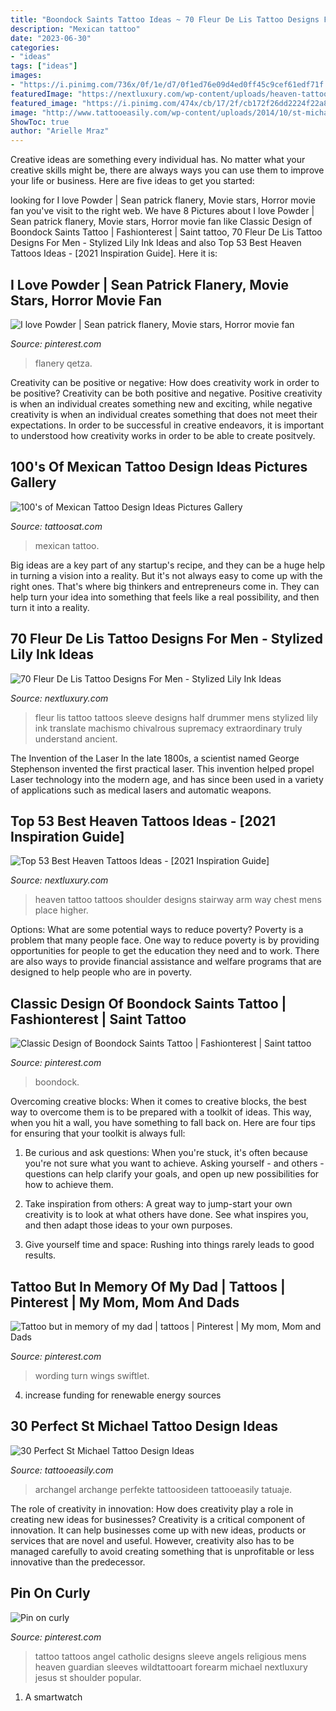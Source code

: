 ```yaml
---
title: "Boondock Saints Tattoo Ideas ~ 70 Fleur De Lis Tattoo Designs For Men"
description: "Mexican tattoo"
date: "2023-06-30"
categories:
- "ideas"
tags: ["ideas"]
images:
- "https://i.pinimg.com/736x/0f/1e/d7/0f1ed76e09d4ed0ff45c9cef61edf71f.jpg"
featuredImage: "https://nextluxury.com/wp-content/uploads/heaven-tattoos-for-men.jpg"
featured_image: "https://i.pinimg.com/474x/cb/17/2f/cb172f26dd2224f22a88bdeafa4b731e--sean-patrick-flanery-patrick-obrian.jpg"
image: "http://www.tattooeasily.com/wp-content/uploads/2014/10/st-michael-tattoo-design-ideas.jpg"
ShowToc: true
author: "Arielle Mraz"
---
```



Creative ideas are something every individual has. No matter what your creative skills might be, there are always ways you can use them to improve your life or business. Here are five ideas to get you started: 

	

		
looking for I love Powder | Sean patrick flanery, Movie stars, Horror movie fan you've visit to the right web. We have 8 Pictures about I love Powder | Sean patrick flanery, Movie stars, Horror movie fan like Classic Design of Boondock Saints Tattoo | Fashionterest | Saint tattoo, 70 Fleur De Lis Tattoo Designs For Men - Stylized Lily Ink Ideas and also Top 53 Best Heaven Tattoos Ideas - [2021 Inspiration Guide]. Here it is:
		
    
## I Love Powder | Sean Patrick Flanery, Movie Stars, Horror Movie Fan

<img loading=lazy src="https://i.pinimg.com/474x/cb/17/2f/cb172f26dd2224f22a88bdeafa4b731e--sean-patrick-flanery-patrick-obrian.jpg" onerror="this.onerror=null;this.src='https://tse1.mm.bing.net/th?id=OIP.PrRHDNXMehmCC1Ia6erFTAAAAA&amp;pid=15.1';" alt="I love Powder | Sean patrick flanery, Movie stars, Horror movie fan">

_Source: pinterest.com_

>flanery qetza. 

	

Creativity can be positive or negative: How does creativity work in order to be positive?
Creativity can be both positive and negative. Positive creativity is when an individual creates something new and exciting, while negative creativity is when an individual creates something that does not meet their expectations. In order to be successful in creative endeavors, it is important to understood how creativity works in order to be able to create positvely.

    
## 100&#039;s Of Mexican Tattoo Design Ideas Pictures Gallery

<img loading=lazy src="https://tattoosat.com/wp-content/uploads/2014/12/Mexican-5.jpg" onerror="this.onerror=null;this.src='https://tse1.mm.bing.net/th?id=OIP.M9_W8AiVTE71CwxXiapZtQHaLI&amp;pid=15.1';" alt="100&#039;s of Mexican Tattoo Design Ideas Pictures Gallery">

_Source: tattoosat.com_

>mexican tattoo. 

	

Big ideas are a key part of any startup's recipe, and they can be a huge help in turning a vision into a reality. But it's not always easy to come up with the right ones. That's where big thinkers and entrepreneurs come in. They can help turn your idea into something that feels like a real possibility, and then turn it into a reality.

    
## 70 Fleur De Lis Tattoo Designs For Men - Stylized Lily Ink Ideas

<img loading=lazy src="http://nextluxury.com/wp-content/uploads/fleur-de-lis-mens-half-sleeve-drummer-tattoos.jpg" onerror="this.onerror=null;this.src='https://tse3.mm.bing.net/th?id=OIP.7VWuQZbm5PO_NBPbhHrBhgHaHi&amp;pid=15.1';" alt="70 Fleur De Lis Tattoo Designs For Men - Stylized Lily Ink Ideas">

_Source: nextluxury.com_

>fleur lis tattoo tattoos sleeve designs half drummer mens stylized lily ink translate machismo chivalrous supremacy extraordinary truly understand ancient. 

	

The Invention of the Laser
In the late 1800s, a scientist named George Stephenson invented the first practical laser. This invention helped propel Laser technology into the modern age, and has since been used in a variety of applications such as medical lasers and automatic weapons.

    
## Top 53 Best Heaven Tattoos Ideas - [2021 Inspiration Guide]

<img loading=lazy src="https://nextluxury.com/wp-content/uploads/heaven-tattoos-for-men.jpg" onerror="this.onerror=null;this.src='https://tse3.mm.bing.net/th?id=OIP.B9qBoNjGJcldFnw5j-H2_gHaDA&amp;pid=15.1';" alt="Top 53 Best Heaven Tattoos Ideas - [2021 Inspiration Guide]">

_Source: nextluxury.com_

>heaven tattoo tattoos shoulder designs stairway arm way chest mens place higher. 

	

Options: What are some potential ways to reduce poverty?
Poverty is a problem that many people face. One way to reduce poverty is by providing opportunities for people to get the education they need and to work. There are also ways to provide financial assistance and welfare programs that are designed to help people who are in poverty.

    
## Classic Design Of Boondock Saints Tattoo | Fashionterest | Saint Tattoo

<img loading=lazy src="https://i.pinimg.com/736x/85/42/2f/85422ff20e89af3cef6780efcfed07bc.jpg" onerror="this.onerror=null;this.src='https://tse3.mm.bing.net/th?id=OIP.nswq5jExSmkXmKTcB8p3zQHaJ3&amp;pid=15.1';" alt="Classic Design of Boondock Saints Tattoo | Fashionterest | Saint tattoo">

_Source: pinterest.com_

>boondock. 

	

Overcoming creative blocks:
When it comes to creative blocks, the best way to overcome them is to be prepared with a toolkit of ideas. This way, when you hit a wall, you have something to fall back on. Here are four tips for ensuring that your toolkit is always full:
1. Be curious and ask questions: When you're stuck, it's often because you're not sure what you want to achieve. Asking yourself - and others - questions can help clarify your goals, and open up new possibilities for how to achieve them.

2. Take inspiration from others: A great way to jump-start your own creativity is to look at what others have done. See what inspires you, and then adapt those ideas to your own purposes.

3. Give yourself time and space: Rushing into things rarely leads to good results.

    
## Tattoo But In Memory Of My Dad | Tattoos | Pinterest | My Mom, Mom And Dads

<img loading=lazy src="https://s-media-cache-ak0.pinimg.com/736x/4b/7c/1c/4b7c1c869db7c4fcf3e32b3d052b1cd1.jpg" onerror="this.onerror=null;this.src='https://tse3.mm.bing.net/th?id=OIP._K4rlecbHAoj53OY0KK_igHaJ3&amp;pid=15.1';" alt="Tattoo but in memory of my dad | tattoos | Pinterest | My mom, Mom and Dads">

_Source: pinterest.com_

>wording turn wings swiftlet. 

	

4. increase funding for renewable energy sources

    
## 30 Perfect St Michael Tattoo Design Ideas

<img loading=lazy src="http://www.tattooeasily.com/wp-content/uploads/2014/10/st-michael-tattoo-design-ideas.jpg" onerror="this.onerror=null;this.src='https://tse1.mm.bing.net/th?id=OIP.i9j2C0-miYM1gqfAGY0BmAHaJW&amp;pid=15.1';" alt="30 Perfect St Michael Tattoo Design Ideas">

_Source: tattooeasily.com_

>archangel archange perfekte tattoosideen tattooeasily tatuaje. 

	

The role of creativity in innovation: How does creativity play a role in creating new ideas for businesses?
Creativity is a critical component of innovation. It can help businesses come up with new ideas, products or services that are novel and useful. However, creativity also has to be managed carefully to avoid creating something that is unprofitable or less innovative than the predecessor.

    
## Pin On Curly

<img loading=lazy src="https://i.pinimg.com/736x/0f/1e/d7/0f1ed76e09d4ed0ff45c9cef61edf71f.jpg" onerror="this.onerror=null;this.src='https://tse4.mm.bing.net/th?id=OIP.MKS8famwQtFPQGN6-yfFXAHaHl&amp;pid=15.1';" alt="Pin on curly">

_Source: pinterest.com_

>tattoo tattoos angel catholic designs sleeve angels religious mens heaven guardian sleeves wildtattooart forearm michael nextluxury jesus st shoulder popular. 

	

1. A smartwatch

